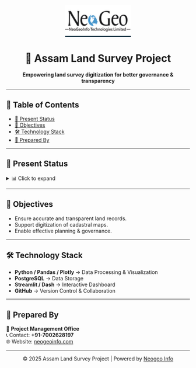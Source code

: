 <p align="center">
  <img src="https://github.com/Neogeoofficial/Assam-Land-Survey/blob/884797c5b0d005effe9c31cfb67c944389437dc2/logo.PNG" width="180" />
</p>

<h1 align="center">📍 Assam Land Survey Project</h1>

<p align="center">
  <b>Empowering land survey digitization for better governance & transparency</b>  
</p>

---

## 📖 Table of Contents
- [📅 Present Status](#-present-status)
- [🎯 Objectives](#-objectives)
- [🛠️ Technology Stack](#️-technology-stack)
- [📌 Prepared By](#-prepared-by)

---

## 📅 Present Status  

<details>
  <summary>📊 Click to expand</summary>

| Item                                   | Details    |
|----------------------------------------|------------|
| ✅ **Survey Completed (NC Villages)**   | **531 villages** |
| 📌 Total Villages (Resurvey)           | **926** |
| 🏁 Village Completed                   | **36** |
| 🔍 Village in Data Verification        | **58** |
| 🚜 Ongoing Villages                    | **258** |
| 🏠 **Total Property Details (NAKSHA)** | **251,067** |
| 📑 Properties Surveyed (NAKSHA)        | **84,699** |
| ⏳ Pending Property Details             | **166,368** |
| 🗂️ Total Wards in NAKSHA               | **155** |
| ✅ Completed Wards                     | **113** |
| 🏙️ ULBs Covered Under NAKSHA           | **10 ULBs** |

</details>

---

## 🎯 Objectives
- Ensure accurate and transparent land records.  
- Support digitization of cadastral maps.  
- Enable effective planning & governance.  

---

## 🛠️ Technology Stack
- **Python / Pandas / Plotly** → Data Processing & Visualization  
- **PostgreSQL** → Data Storage  
- **Streamlit / Dash** → Interactive Dashboard  
- **GitHub** → Version Control & Collaboration  

---

## 📌 Prepared By  
📍 **Project Management Office**  
📞 Contact: **+91-7002628197**  
🌐 Website: [neogeoinfo.com](https://neogeoinfo.com/)  

---

<p align="center">
  © 2025 Assam Land Survey Project | Powered by <a href="https://neogeoinfo.com/">Neogeo Info</a>
</p>
